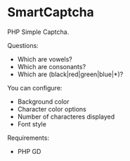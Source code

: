 SmartCaptcha
================

PHP Simple Captcha.

Questions:

- Which are vowels?
- Which are consonants?
- Which are (black|red|green|blue|*)?

You can configure:

- Background color
- Character color options
- Number of characteres displayed
- Font style

Requirements:

- PHP GD
